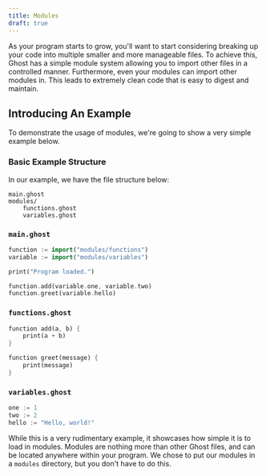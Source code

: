 ```yaml
---
title: Modules
draft: true
---
```


As your program starts to grow, you'll want to start considering breaking up your code into multiple smaller and more manageable files. To achieve this, Ghost has a simple module system allowing you to import other files in a controlled manner. Furthermore, even your modules can import other modules in. This leads to extremely clean code that is easy to digest and maintain.

## Introducing An Example
To demonstrate the usage of modules, we're going to show a very simple example below.

### Basic Example Structure
In our example, we have the file structure below:

```
main.ghost
modules/
    functions.ghost
    variables.ghost
```

### `main.ghost`
```dart
function := import("modules/functions")
variable := import("modules/variables")

print("Program loaded.")

function.add(variable.one, variable.two)
function.greet(variable.hello)
```

### `functions.ghost`
```dart
function add(a, b) {
    print(a + b)
}

function greet(message) {
    print(message)
}
```

### `variables.ghost`
```dart
one := 1
two := 2
hello := "Hello, world!"
```

While this is a very rudimentary example, it showcases how simple it is to load in modules. Modules are nothing more than other Ghost files, and can be located anywhere within your program. We chose to put our modules in a `modules` directory, but you don't have to do this.